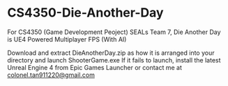 # CS4350-Die-Another-Day
For CS4350 (Game Development Peoject) SEALs Team 7, Die Another Day is UE4 Powered Multiplayer FPS (With AI)

Download and extract DieAnotherDay.zip as how it is arranged into your directory and launch ShooterGame.exe
If it fails to launch, install the latest Unreal Engine 4 from Epic Games Launcher or contact me at colonel.tan911220@gmail.com
